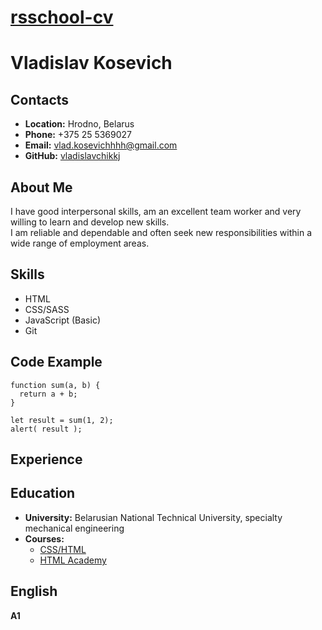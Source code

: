# __[rsschool-cv](https://github.com/vladislavchikkj/rsschool-cv/)__

# __Vladislav Kosevich__

## __Contacts__
- __Location:__ Hrodno, Belarus
- __Phone:__ +375 25 5369027
- __Email:__ vlad.kosevichhhh@gmail.com
- __GitHub:__ [vladislavchikkj](https://github.com/vladislavchikkj)

## __About Me__
I have good interpersonal skills, am an excellent team worker and very willing to learn and develop new skills.\
I am reliable and dependable and often seek new responsibilities within a wide range of employment areas. 

## __Skills__
- HTML
- CSS/SASS
- JavaScript (Basic)
- Git

## __Code Example__
```
function sum(a, b) {
  return a + b;
}

let result = sum(1, 2);
alert( result );
```

## __Experience__

## __Education__ 
- __University:__ Belarusian National Technical University, specialty mechanical engineering
- __Courses:__
  - [CSS/HTML]((https://www.udemy.com/))
  - [HTML Academy](https://www.htmlacademy.ru)

## __English__
__A1__     
